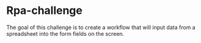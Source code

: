 # Rpa-challenge

The goal of this challenge is to create a workflow that will input data from a spreadsheet into the form fields on the screen.
